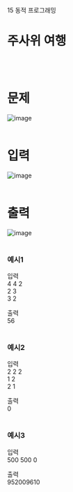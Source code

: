 15 동적 프로그래밍
# 주사위 여행
<br>
<br>

# 문제  
![image](https://github.com/user-attachments/assets/af3eec2f-1555-4e85-af8c-0d10152eefd8)  
<br>

# 입력  
![image](https://github.com/user-attachments/assets/f8408de9-c7d6-46c3-bcef-b4c17c8fc1ba)  
<br>

# 출력  
![image](https://github.com/user-attachments/assets/9f577739-9b8d-43c3-bf15-5469bbf1cd60)  
<br>

### 예시1
입력  
4 4 2  
2 3  
3 2  

출력  
56  
<br>

### 예시2
입력  
2 2 2  
1 2  
2 1  

출력  
0  
<br>

### 예시3
입력  
500 500 0  

출력  
952009610  
<br>
